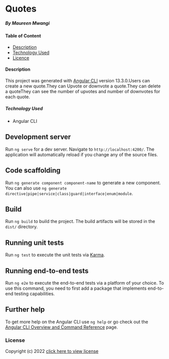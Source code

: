 # Quotes
##### By Maureen Mwangi
#### Table of Content
+ [Description](#description)
+ [Technology Used](#technology-used)
+ [Licence](#licence)
#### Description
This project was generated with [Angular CLI](https://github.com/angular/angular-cli) version 13.3.0.Users can create a new quote.They can Upvote or downvote a quote.They can delete a quoteThey can see the number of upvotes and number of downvotes for each quote.

##### Technology Used
 * Angular CLI



## Development server

Run `ng serve` for a dev server. Navigate to `http://localhost:4200/`. The application will automatically reload if you change any of the source files.

## Code scaffolding

Run `ng generate component component-name` to generate a new component. You can also use `ng generate directive|pipe|service|class|guard|interface|enum|module`.

## Build

Run `ng build` to build the project. The build artifacts will be stored in the `dist/` directory.

## Running unit tests

Run `ng test` to execute the unit tests via [Karma](https://karma-runner.github.io).

## Running end-to-end tests

Run `ng e2e` to execute the end-to-end tests via a platform of your choice. To use this command, you need to first add a package that implements end-to-end testing capabilities.

## Further help

To get more help on the Angular CLI use `ng help` or go check out the [Angular CLI Overview and Command Reference](https://angular.io/cli) page.
### License

Copyright (c) 2022 [click here to view license](LICENSE)
